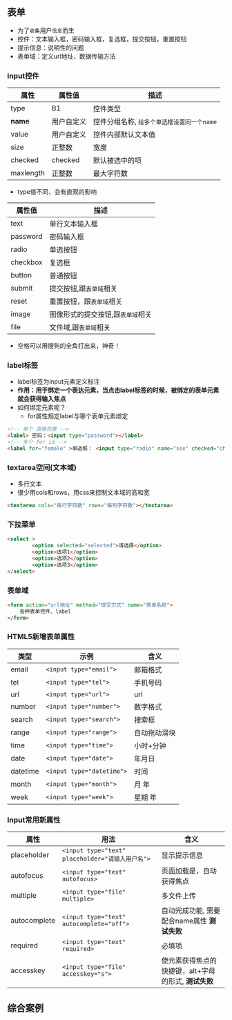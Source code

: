 ## 表单
- 为了`收集`用户`信息`而生
- 控件：文本输入框，密码输入框，复选框，提交按钮，重置按钮
- 提示信息：说明性的问题
- 表单域：定义url地址，数据传输方法

### input控件
| 属性      | 属性值     | 描述                                       |
| --------- | ---------- | ------------------------------------------ |
| type      | B1         | 控件类型                                   |
| **name**  | 用户自定义 | 控件分组名称, `给多个单选框设置同一个name` |
| value     | 用户自定义 | 控件内部默认文本值                         |
| size      | 正整数     | 宽度                                       |
| checked   | checked    | 默认被选中的项                             |
| maxlength | 正整数     | 最大字符数                                 |
- type值不同，会有直观的影响

| 属性值   | 描述                              |
| -------- | --------------------------------- |
| text     | 单行文本输入框                    |
| password | 密码输入框                        |
| radio    | 单选按钮                          |
| checkbox | 复选框                            |
| button   | 普通按钮                          |
| submit   | 提交按钮,跟`表单域`相关           |
| reset    | 重置按钮，跟`表单域`相关          |
| image    | 图像形式的提交按钮,跟`表单域`相关 |
| file     | 文件域,跟`表单域`相关             |
- 空格可以用搜狗的全角打出来，神奇！
### label标签
- label标签为input元素定义标注
- **作用：用于绑定一个表达元素，当点击label标签的时候，被绑定的表单元素就会获得输入焦点**
- 如何绑定元素呢？
  - for属性规定label与哪个表单元素绑定
```html
<!-- 单个 直接包裹 -->
<label> 密码：<input type="password"></label>
<!-- 多个 for id -->
<label for="female" >单选框： <input type="radio" name="sex" checked="checked"> 男 <input type="radio" name="sex" id='female'> 女</label>
```
### textarea空间(文本域)
- 多行文本
- 很少用cols和rows，用css来控制文本域的高和宽
```html
<textarea cols="每行字符数" rows="每列字符数"></textarea>
```
### 下拉菜单
```html
<select >
        <option selected="selected">请选择</option>
        <option>选项1</option>
        <option>选项2</option>
        <option>选项3</option>
</select>
```
### 表单域
```html
<form action="url地址" method="提交方式" name="表单名称">
    各种表单控件、label
</form>
```

### HTML5新增表单属性

| 类型     | 示例                      | 含义         |
| -------- | ------------------------- | ------------ |
| email    | `<input type="email">`    | 邮箱格式     |
| tel      | `<input type="tel">`      | 手机号码     |
| url      | `<input type="url">`      | url          |
| number   | `<input type="number">`   | 数字格式     |
| search   | `<input type="search">`   | 搜索框       |
| range    | `<input type="range">`    | 自动拖动滑块 |
| time     | `<input type="time">`     | 小时+分钟    |
| date     | `<input type="date">`     | 年月日       |
| datetime | `<input type="datetime">` | 时间         |
| month    | `<input type="month">`    | 月 年        |
| week     | `<input type="week">`     | 星期 年      |

### Input常用新属性

| 属性         | 用法                                             | 含义                                                 |
| ------------ | ------------------------------------------------ | ---------------------------------------------------- |
| placeholder  | `<input type="text" placeholder="请输入用户名">` | 显示提示信息                                         |
| autofocus    | `<input type="text" autofocus>`                  | 页面加载是，自动获得焦点                             |
| multiple     | `<input type="file" multiple>`                   | 多文件上传                                           |
| autocomplete | `<input type="text" autocomplete="off">`         | 自动完成功能, 需要配合name属性 **测试失败**          |
| required     | `<input type="text" required>`                   | 必填项                                               |
| accesskey    | `<input type="file" accesskey="s">`              | 使元素获得焦点的快捷键，alt+字母的形式, **测试失败** |

## 综合案例
